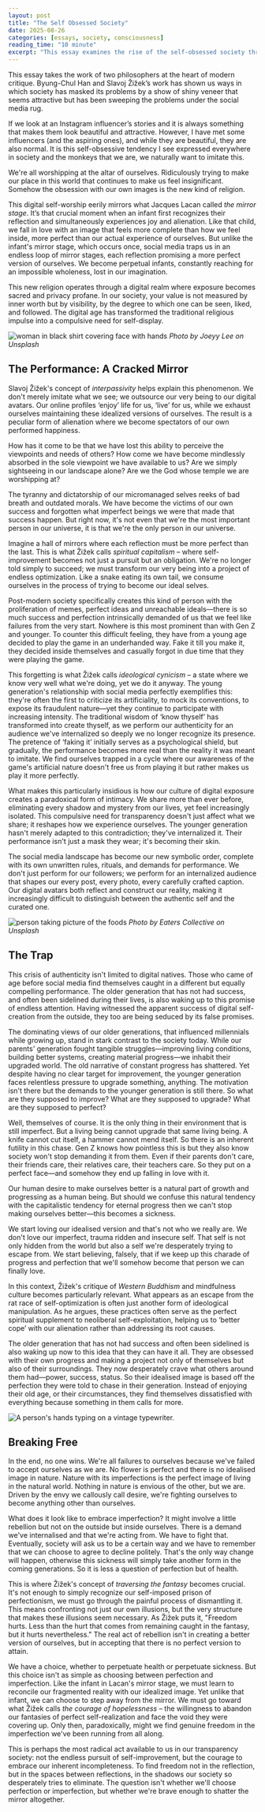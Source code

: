 ```yaml
---
layout: post
title: "The Self Obsessed Society"
date: 2025-08-26
categories: [essays, society, consciousness]
reading_time: "10 minute"
excerpt: "This essay examines the rise of the self-obsessed society through the lens of philosophers Byung-Chul Han and Slavoj Žižek. It explores how digital culture and the pressure to perform an idealized self lead to a state of 'ideological cynicism' and alienation, trapping individuals in a cycle of self-optimization and dissatisfaction."
---
```


This essay takes the work of two philosophers at the heart of modern
critique. Byung-Chul Han and Slavoj Žižek’s work has shown us ways in
which society has masked its problems by a show of shiny veneer that
seems attractive but has been sweeping the problems under the social
media rug.

If we look at an Instagram influencer’s stories and it is always
something that makes them look beautiful and attractive. However, I have
met some influencers (and the aspiring ones), and while they are
beautiful, they are also normal. It is this self-obsessive tendency I
see expressed everywhere in society and the monkeys that we are, we
naturally want to imitate this.

We're all worshipping at the altar of ourselves. Ridiculously trying to
make our place in this world that continues to make us feel
insignificant. Somehow the obsession with our own images is the new kind
of religion.

This digital self-worship eerily mirrors what Jacques Lacan called *the
mirror stage*. It’s that crucial moment when an infant first recognizes
their reflection and simultaneously experiences joy and alienation. Like
that child, we fall in love with an image that feels more complete than
how we feel inside, more perfect than our actual experience of
ourselves. But unlike the infant's mirror stage, which occurs once,
social media traps us in an endless loop of mirror stages, each
reflection promising a more perfect version of ourselves. We become
perpetual infants, constantly reaching for an impossible wholeness, lost
in our imagination.

This new religion operates through a digital realm where exposure
becomes sacred and privacy profane. In our society, your value is not
measured by inner worth but by visibility, by the degree to which one
can be seen, liked, and followed. The digital age has transformed the
traditional religious impulse into a compulsive need for self-display.

![woman in black shirt covering face with hands](https://substackcdn.com/image/fetch/$s_!uebz!f_autoq_auto:goodfl_progressive:steep/https%3A%2F%2Fsubstack-post-media.s3.amazonaws.com%2Fpublic%2Fimages%2F26b8d197-8bae-47e6-81ff-eca1616d05b8_1080x1086.jpeg)
*Photo by Joeyy Lee on Unsplash*

## The Performance: A Cracked Mirror

Slavoj Žižek's concept of *interpassivity* helps explain this
phenomenon. We don't merely imitate what we see; we outsource our very
being to our digital avatars. Our online profiles ‘enjoy’ life for us,
‘live’ for us, while we exhaust ourselves maintaining these idealized
versions of ourselves. The result is a peculiar form of alienation where
we become spectators of our own performed happiness.

How has it come to be that we have lost this ability to perceive the
viewpoints and needs of others? How come we have become mindlessly
absorbed in the sole viewpoint we have available to us? Are we simply
sightseeing in our landscape alone? Are we the God whose temple we are
worshipping at?

The tyranny and dictatorship of our micromanaged selves reeks of bad
breath and outdated morals. We have become the victims of our own
success and forgotten what imperfect beings we were that made that
success happen. But right now, it's not even that we're the most
important person in our universe, it is that we're the only person in
our universe.

Imagine a hall of mirrors where each reflection must be more perfect
than the last. This is what Žižek calls *spiritual capitalism* – where
self-improvement becomes not just a pursuit but an obligation. We're no
longer told simply to succeed; we must transform our very being into a
project of endless optimization. Like a snake eating its own tail, we
consume ourselves in the process of trying to become our ideal selves.

Post-modern society specifically creates this kind of person with the
proliferation of memes, perfect ideas and unreachable ideals—there is so
much success and perfection intrinsically demanded of us that we feel
like failures from the very start. Nowhere is this most prominent than
with Gen Z and younger. To counter this difficult feeling, they have
from a young age decided to play the game in an underhanded way. Fake it
till you make it, they decided inside themselves and casually forgot in
due time that they were playing the game.

This forgetting is what Žižek calls *ideological cynicism* – a state
where we know very well what we're doing, yet we do it anyway. The young
generation's relationship with social media perfectly exemplifies this:
they're often the first to criticize its artificiality, to mock its
conventions, to expose its fraudulent nature—yet they continue to
participate with increasing intensity. The traditional wisdom of ‘know
thyself’ has transformed into create thyself, as we perform our
authenticity for an audience we've internalized so deeply we no longer
recognize its presence. The pretence of ‘faking it’ initially serves as
a psychological shield, but gradually, the performance becomes more real
than the reality it was meant to imitate. We find ourselves trapped in a
cycle where our awareness of the game's artificial nature doesn't free
us from playing it but rather makes us play it more perfectly.

What makes this particularly insidious is how our culture of digital
exposure creates a paradoxical form of intimacy. We share more than ever
before, eliminating every shadow and mystery from our lives, yet feel
increasingly isolated. This compulsive need for transparency doesn't
just affect what we share; it reshapes how we experience ourselves. The
younger generation hasn't merely adapted to this contradiction; they've
internalized it. Their performance isn't just a mask they wear; it's
becoming their skin.

The social media landscape has become our new symbolic order, complete
with its own unwritten rules, rituals, and demands for performance. We
don't just perform for our followers; we perform for an internalized
audience that shapes our every post, every photo, every carefully
crafted caption. Our digital avatars both reflect and construct our
reality, making it increasingly difficult to distinguish between the
authentic self and the curated one.

![person taking picture of the foods](https://images.unsplash.com/photo-1472393365320-db77a5abbecc?crop=entropy&cs=tinysrgb&fit=max&fm=jpg&ixid=M3wzMDAzMzh8MHwxfHNlYXJjaHwyN3x8c29jaWFsJTIwbWVkaWElMjB0cmFwfGVufDB8fHx8MTczNjY1NzAyM3ww&ixlib=rb-4.0.3&q=80&w=1080)
*Photo by Eaters Collective on Unsplash*

## The Trap

This crisis of authenticity isn't limited to digital natives. Those who
came of age before social media find themselves caught in a different
but equally compelling performance. The older generation that has not
had success, and often been sidelined during their lives, is also waking
up to this promise of endless attention. Having witnessed the apparent
success of digital self-creation from the outside, they too are being
seduced by its false promises.

The dominating views of our older generations, that influenced
millennials while growing up, stand in stark contrast to the society
today. While our parents' generation fought tangible struggles—improving
living conditions, building better systems, creating material
progress—we inhabit their upgraded world. The old narrative of constant
progress has shattered. Yet despite having no clear target for
improvement, the younger generation faces relentless pressure to upgrade
something, anything. The motivation isn't there but the demands to the
younger generation is still there. So what are they supposed to improve?
What are they supposed to upgrade? What are they supposed to perfect?

Well, themselves of course. It is the only thing in their environment
that is still imperfect. But a living being cannot upgrade that same
living being. A knife cannot cut itself, a hammer cannot mend itself. So
there is an inherent futility in this chase. Gen Z knows how pointless
this is but they also know society won't stop demanding it from them.
Even if their parents don't care, their friends care, their relatives
care, their teachers care. So they put on a perfect face—and somehow
they end up falling in love with it.

Our human desire to make ourselves better is a natural part of growth
and progressing as a human being. But should we confuse this natural
tendency with the capitalistic tendency for eternal progress then we
can't stop making ourselves better—this becomes a sickness.

We start loving our idealised version and that's not who we really are.
We don't love our imperfect, trauma ridden and insecure self. That self
is not only hidden from the world but also a self we're desperately
trying to escape from. We start believing, falsely, that if we keep up
this charade of progress and perfection that we'll somehow become that
person we can finally love.

In this context, Žižek's critique of *Western Buddhism* and mindfulness
culture becomes particularly relevant. What appears as an escape from
the rat race of self-optimization is often just another form of
ideological manipulation. As he argues, these practices often serve as
the perfect spiritual supplement to neoliberal self-exploitation,
helping us to ‘better cope’ with our alienation rather than addressing
its root causes.

The older generation that has not had success and often been sidelined
is also waking up now to this idea that they can have it all. They are
obsessed with their own progress and making a project not only of
themselves but also of their surroundings. They now desperately crave
what others around them had—power, success, status. So their idealised
image is based off the perfection they were told to chase in their
generation. Instead of enjoying their old age, or their circumstances,
they find themselves dissatisfied with everything because something in
them calls for more.

![A person's hands typing on a vintage typewriter.](https://substackcdn.com/image/fetch/$s_!xVHv!f_autoq_auto:goodfl_progressive:steep/https%3A%2F%2Fsubstack-post-media.s3.amazonaws.com%2Fpublic%2Fimages%2F747538ff-949d-436b-bf7e-606662761e21_1472x832.jpeg)

## Breaking Free

In the end, no one wins. We're all failures to ourselves because we've
failed to accept ourselves as we are. No flower is perfect and there is
no idealised image in nature. Nature with its imperfections is the
perfect image of living in the natural world. Nothing in nature is
envious of the other, but we are. Driven by the envy we callously call
desire, we're fighting ourselves to become anything other than
ourselves.

What does it look like to embrace imperfection? It might involve a
little rebellion but not on the outside but inside ourselves. There is a
demand we've internalised and that we're acting from. We have to fight
that. Eventually, society will ask us to be a certain way and we have to
remember that we can choose to agree to decline politely. That's the
only way change will happen, otherwise this sickness will simply take
another form in the coming generations. So it is less a question of
perfection but of health.

This is where Žižek's concept of *traversing the fantasy* becomes
crucial. It's not enough to simply recognize our self-imposed prison of
perfectionism, we must go through the painful process of dismantling it.
This means confronting not just our own illusions, but the very
structure that makes these illusions seem necessary. As Žižek puts it,
"Freedom hurts. Less than the hurt that comes from remaining caught in
the fantasy, but it hurts nevertheless." The real act of rebellion isn't
in creating a better version of ourselves, but in accepting that there
is no perfect version to attain.

We have a choice, whether to perpetuate health or perpetuate sickness.
But this choice isn't as simple as choosing between perfection and
imperfection. Like the infant in Lacan's mirror stage, we must learn to
reconcile our fragmented reality with our idealized image. Yet unlike
that infant, we can choose to step away from the mirror. We must go
toward what Žižek calls *the courage of hopelessness* – the willingness
to abandon our fantasies of perfect self-realization and face the void
they were covering up. Only then, paradoxically, might we find genuine
freedom in the imperfection we've been running from all along.

This is perhaps the most radical act available to us in our transparency
society: not the endless pursuit of self-improvement, but the courage to
embrace our inherent incompleteness. To find freedom not in the
reflection, but in the spaces between reflections, in the shadows our
society so desperately tries to eliminate. The question isn't whether
we'll choose perfection or imperfection, but whether we're brave enough
to shatter the mirror altogether.
